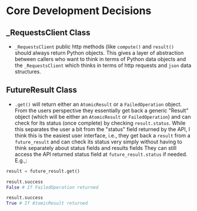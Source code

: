 # Core Development Decisions

## \_RequestsClient Class

- `_RequestsClient` public http methods (like `compute()` and `result()` should always return Python objects. This gives a layer of abstraction between callers who want to think in terms of Python data objects and the `_RequestsClient` which thinks in terms of http requests and `json` data structures.

## FutureResult Class

- `.get()` will return either an `AtomicResult` or a `FailedOperation` object. From the users perspective they essentially get back a generic "Result" object (which will be either an `AtomicResult` or `FailedOperation`) and can check for its status (once complete) by checking `result.status`. While this separates the user a bit from the "status" field returned by the API, I think this is the easiest user interface, i.e., they get back a `result` from a `future_result` and can check its status very simply without having to think separately about status fields and results fields They can still access the API returned status field at `future_result.status` if needed. E.g.,:

```python
result = future_result.get()

result.success
False # If FailedOperation returned

result.success
True # If AtomicResult returned
```
